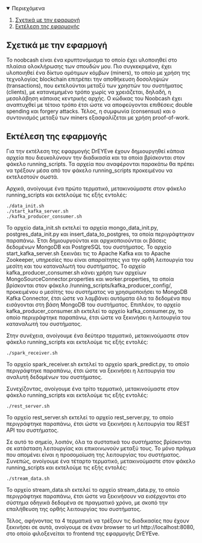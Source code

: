 <!-- TABLE OF CONTENTS -->
<details open="open">
  <summary>Περιεχόμενα</summary>
  <ol>
    <li>
      <a href="#σχετικά-με-την-εφαρμογή">Σχετικά με την εφαρμογή</a>
    </li>
    <li><a href="#εκτέλεση-της-εφαρμογής">Εκτέλεση της εφαρμογής</a></li>
  </ol>
</details>



<!-- ABOUT THE PROJECT -->
## Σχετικά με την εφαρμογή

Το noobcash είναι ένα κρυπτονόμισμα το οποίο έχει υλοποιηθεί στο πλαίσια ολοκλήρωσης των σπουδών μου. Πιο συγκεκριμένα, έχει υλοποιηθεί ένα δίκτυο ομότιμων κόμβων (miners), το οποίο με χρήση της τεχνολογίας blockchain επιτρέπει την αποθήκευση δοσοληψιών (transactions), που εκτελούνται μεταξύ των χρηστών του συστήματος (clients), με κατανεμημένο τρόπο χωρίς να χρειάζεται, δηλαδή, η μεσολάβηση κάποιας κεντρικής αρχής. Ο κώδικας του Noobcash έχει αναπτυχθεί με τέτοιο τρόπο έτσι ώστε να αποφεύγονται επιθέσεις double spending και forgery attacks. Τέλος, η συμφωνία (consensus) και ο συντονισμός μεταξύ των miners εξασφαλίζεται με χρήση proof-of-work.

## Εκτέλεση της εφαρμογής

Για την εκτέλεση της εφαρμογής DrEYEve έχουν δημιουργηθεί κάποια αρχεία που διευκολύνουν την διαδικασία και τα οποία βρίσκονται στον φάκελο running_scripts. Τα αρχεία που αναφέρονται παρακάτω θα πρέπει να τρέξουν μέσα από τον φάκελο running_scripts προκειμένου να εκτελεστούν σωστά. 

Αρχικά, ανοίγουμε ένα πρώτο τερματικό, μετακινούμαστε στον φάκελο running_scripts και εκτελούμε τις εξής εντολές:
```shell
./data_init.sh
./start_kafka_server.sh
./kafka_producer_consumer.sh 
```
Το αρχείο data_init.sh εκτελεί τα αρχεία mongo_data_init.py, postgres_data_init.py και insert_data_to_postgres, τα οποία περιγράφτηκαν παραπάνω. Έτσι δημιουργούνται και αρχικοποιούνται οι βάσεις δεδομένων MongoDB και PostgreSQL του συστήματος. Το αρχείο start_kafka_server.sh ξεκινάει τις το Apache Kafka και το Apache Zookeeper, υπηρεσίες που είναι απαραίτητες για την ορθή λειτουργία του μεσίτη και του καταναλωτή του συστήματος. Tο αρχείο kafka_producer_consumer.sh κάνει χρήση των αρχείων MongoSourceConnector.properties και worker.properties, τα οποία βρίσκονται στον φάκελο /running_scripts/kafka_producer_config/, προκειμένου ο μεσίτης του συστήματος να χρησιμοποιήσει το MongoDB Kafka Connector, έτσι ώστε να λαμβάνει αυτόματα όλα τα δεδομένα που εισάγονται στη βάση MongoDB του συστήματος. Επιπλέον, το αρχείο kafka_producer_consumer.sh εκτελεί το αρχείο kafka_consumer.py, το οποίο περιγράφτηκε παραπάνω, έτσι ώστε να ξεκινήσει η λειτουργία του καταναλωτή του συστήματος.

Στην συνέχεια, ανοίγουμε ένα δεύτερο τερματικό, μετακινούμαστε στον φάκελο running_scripts και εκτελούμε τις εξής εντολές:
```shell
./spark_receiver.sh 
```
Το αρχείο spark_receiver.sh εκτελεί το αρχείο spark_predict.py, το οποίο περιγράφτηκε παραπάνω, έτσι ώστε να ξεκινήσει η λειτουργία του αναλυτή δεδομένων του συστήματος.

Συνεχίζοντας, ανοίγουμε ένα τρίτο τερματικό, μετακινούμαστε στον φάκελο running_scripts και εκτελούμε τις εξής εντολές:
```shell
./rest_server.sh 
```
Το αρχείο rest_server.sh εκτελεί το αρχείο rest_server.py, το οποίο περιγράφτηκε παραπάνω, έτσι ώστε να ξεκινήσει η λειτουργία του REST API του συστήματος.

Σε αυτό το σημείο, λοιπόν, όλα τα συστατικά του συστήματος βρίσκονται σε κατάσταση λειτουργίας και επικοινωνούν μεταξύ τους. Το μόνο πράγμα που απομένει είναι η προσομοίωση της λειτουργίας του συστήματος. Συνεπώς, ανοίγουμε ένα τέταρτο τερματικό, μετακινούμαστε στον φάκελο running_scripts και εκτελούμε τις εξής εντολές:
```shell
./stream_data.sh 
```
Το αρχείο stream_data.sh εκτελεί το αρχείο stream_data.py, το οποίο περιγράφτηκε παραπάνω, έτσι ώστε να ξεκινήσουν να εισέρχονται στο σύστημα οδηγικά δεδομένα σε πραγματικό χρόνο, με σκοπό την επαλήθευση της ορθής λειτουργίας του συστήματος.

Τέλος, αφήνοντας τα 4 τερματικά να τρέξουν τις διαδικασίες που έχουν ξεκινήσει σε αυτά, ανοίγουμε σε έναν browser το url http://localhost:8080, στο οποίο φιλοξενείται το frontend της εφαρμογής DrEYEve.


